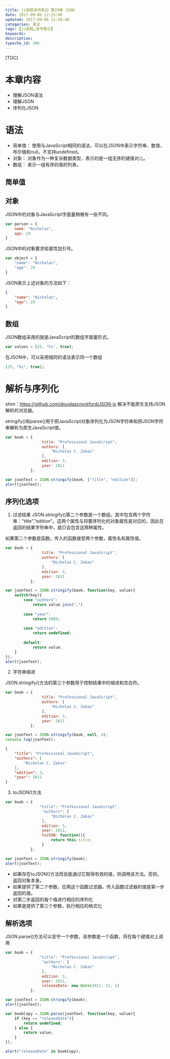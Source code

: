 ```yaml
---
title: js高程读书笔记 第20章 JSON
date: 2017-09-06 12:25:00
updated: 2017-09-06 12:26:40
categories: 笔记
tags: [js高程,读书笔记]
keywords:
description:
typecho_id: 306
---
```


[TOC]

# 本章内容
- 理解JSON语法
- 理解JSON
- 序列化JSON

<!--more-->

# 语法
- 简单值： 使用与JavaScript相同的语法，可以在JSON中表示字符串、数值、布尔值和null。不支持undefined。
- 对象： 对象作为一种复杂数据类型，表示的是一组无序的键值对儿。
- 数组： 表示一组有序的值的列表。

## 简单值
## 对象
JSON中的对象与JavaScript字面量稍微有一些不同。
```javascript
var person = {
    name: "Nicholas",
    age: 29
}
```

JSON中的对象要求给属性加引号。
```javascript
var object = {
    "name": "Nicholas",
    "age": 29
}
```
JSON表示上述对象的方法如下：
```json
{
    "name": "Nicholas",
    "age": 29
}
```

## 数组
JSON数组采用的就是JavaScript的数组字面量形式。
```javascript
var values = [25, "hi", true];
```
在JSON中，可以采用相同的语法表示同一个数组
```json
[25, "hi", true];
```

# 解析与序列化
shim：https://github.com/douglascrockford/JSON-js
解决不能原生支持JSON解析的浏览器。

stringify()和parse()用于把JavaScript对象序列化为JSON字符串和把JSON字符串解析为原生JavaScript值。
```javascript
var book = {
                title: "Professional JavaScript",
                authors: [
                    "Nicholas C. Zakas"
                ],
                edition: 3,
                year: 2011
           };

var jsonText = JSON.stringify(book, ["title", "edition"]);
alert(jsonText);
```

## 序列化选项
1. 过滤结果
JSON.stringify()第二个参数是一个数组，其中包含两个字符串："title","edition"。这两个属性与将要序列化的对象属性是对应的，因此在返回的结果字符串中，就只会包含这两种属性。

如果第二个参数是函数。传入的函数接受两个参数，属性名和属性值。
```javascript
var book = {
                title: "Professional JavaScript",
                authors: [
                    "Nicholas C. Zakas"
                ],
                edition: 3,
                year: 2011
           };

var jsonText = JSON.stringify(book, function(key, value){
    switch(key){
        case "authors":
            return value.join(",")
         
        case "year":
            return 5000;
            
        case "edition":
            return undefined;
            
        default:
            return value;
    }
});
alert(jsonText);
```

2. 字符串缩进

JSON.stringify()方法的第三个参数用于控制结果中的缩进和空白符。
```javascript
var book = {
                title: "Professional JavaScript",
                authors: [
                    "Nicholas C. Zakas"
                ],
                edition: 3,
                year: 2011
           };

var jsonText = JSON.stringify(book, null, 4);
console.log(jsonText);

```
```json
{
    "title": "Professional JavaScript",
    "authors": [
        "Nicholas C. Zakas"
    ],
    "edition": 3,
    "year": 2011
}
```
3. toJSON()方法

```javascript
var book = {
               "title": "Professional JavaScript",
                "authors": [
                    "Nicholas C. Zakas"
                ],
                edition: 3,
                year: 2011,
                toJSON: function(){
                    return this.title;
                }
           };

var jsonText = JSON.stringify(book);
alert(jsonText);
```

- 如果存在toJSON()方法而且能通过它取得有效的值，则调用该方法。否则，返回对象本身。
- 如果提供了第二个参数，应用这个函数过滤器。传入函数过滤器的值是第一步返回的值。
- 对第二步返回的每个值进行相应的序列化
- 如果是提供了第三个参数，执行相应的格式化

## 解析选项
JSON.parse()方法可以坚守一个参数，该参数是一个函数，将在每个键值对上调用

```javascript
var book = {
               "title": "Professional JavaScript",
                "authors": [
                    "Nicholas C. Zakas"
                ],
                edition: 3,
                year: 2011,
                releaseDate: new Date(2011, 11, 1)
           };

var jsonText = JSON.stringify(book);
alert(jsonText);

var bookCopy = JSON.parse(jsonText, function(key, value){
    if (key == "releaseDate"){
        return undefined;
    } else {
        return value;
    }
});

alert("releaseDate" in bookCopy);
```
